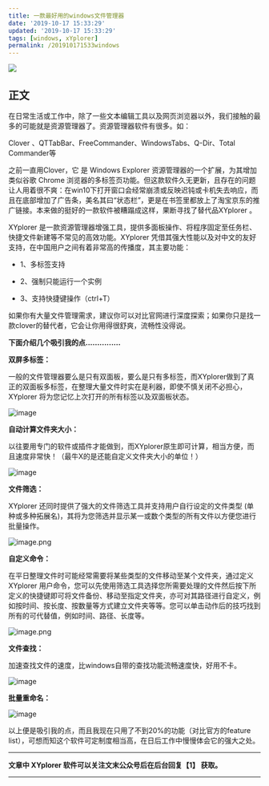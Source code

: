 ```yaml
---
title: 一款最好用的windows文件管理器
date: '2019-10-17 15:33:29'
updated: '2019-10-17 15:33:29'
tags: [windows, xYplorer]
permalink: /201910171533windows
---
```

![](https://img.hacpai.com/bing/20180704.jpg?imageView2/1/w/960/h/540/interlace/1/q/100)


## 正文

在日常生活或工作中，除了一些文本编辑工具以及网页浏览器以外，我们接触的最多的可能就是资源管理器了。资源管理器软件有很多。如：



Clover 、QTTabBar、FreeCommander、WindowsTabs、Q-Dir、Total Commander等



之前一直用Clover，它 是 Windows Explorer 资源管理器的一个扩展，为其增加类似谷歌 Chrome 浏览器的多标签页功能。但这款软件久无更新，且存在的问题让人用着很不爽：在win10下打开窗口会经常崩溃或反映迟钝或卡机失去响应，而且在底部增加了广告条，美名其曰“状态栏”，更是在书签里都放上了淘宝京东的推广链接。本来做的挺好的一款软件被糟蹋成这样，果断寻找了替代品XYplorer 。



XYplorer 是一款资源管理器增强工具，提供多面板操作、将程序固定至任务栏、快捷文件新建等不常见的高效功能。XYplorer 凭借其强大性能以及对中文的友好支持，在中国用户之间有着非常高的传播度，其主要功能：



* 1、多标签支持

* 2、强制只能运行一个实例

* 3、支持快捷键操作（ctrl+T）



如果你有大量文件管理需求，建议你可以对比官网进行深度探索；如果你只是找一款clover的替代者，它会让你用得很舒爽，流畅性没得说。

**下面介绍几个吸引我的点...............**


**双屏多标签：**



一般的文件管理器要么是只有双面板，要么是只有多标签，而XYplorer做到了真正的双面板多标签，在整理大量文件时实在是利器，即使不慎关闭不必担心，XYplorer 将为您记忆上次打开的所有标签以及双面板状态。

![image](https://cdn.jsdelivr.net/gh/smallersoup/jsDelivr-cdn@main/blog/article/imgconvert-csdnimg/1839e9df8aa0f7d5710fa93760a4e9bb.png)

**自动计算文件夹大小：**

以往要用专门的软件或插件才能做到，而XYplorer原生即可计算，相当方便，而且速度非常快！（最牛X的是还能自定义文件夹大小的单位！）

![image](https://cdn.jsdelivr.net/gh/smallersoup/jsDelivr-cdn@main/blog/article/imgconvert-csdnimg/f604984f29a4efba042911bcd91c2c44.png)

**文件筛选：**

XYplorer 还同时提供了强大的文件筛选工具并支持用户自行设定的文件类型 (单种或多种拓展名)，其将为您筛选并显示某一或数个类型的所有文件以方便您进行批量操作。

![image.png](https://cdn.jsdelivr.net/gh/smallersoup/jsDelivr-cdn@main/blog/article/imgconvert-csdnimg/158cd8c189aa5704c388489a96cdb2c4.png)


**自定义命令：**

在平日整理文件时可能经常需要将某些类型的文件移动至某个文件夹，通过定义 XYplorer 用户命令，您可以先使用筛选工具选择您所需要处理的文件然后按下所定义的快捷键即可将文件备份、移动至指定文件夹，亦可对其路径进行自定义，例如按时间、按长度、按数量等方式建立文件夹等等。您可以单击动作后的技巧找到所有的可代替值，例如时间、路径、长度等。

![image.png](https://cdn.jsdelivr.net/gh/smallersoup/jsDelivr-cdn@main/blog/article/imgconvert-csdnimg/004c2d9e3aae375fbe558aae3c64b04f.png)


**文件查找：**

加速查找文件的速度，比windows自带的查找功能流畅速度快，好用不卡。

![image](https://cdn.jsdelivr.net/gh/smallersoup/jsDelivr-cdn@main/blog/article/imgconvert-csdnimg/0721a0537ec1eeb8c5ad504b9d3e70bb.png)

**批量重命名：**

![image](https://cdn.jsdelivr.net/gh/smallersoup/jsDelivr-cdn@main/blog/article/imgconvert-csdnimg/6bb8038c270d950dedd2cbf67621f7f1.png)

以上便是吸引我的点，而且我现在只用了不到20%的功能（对比官方的feature list），可想而知这个软件可定制度相当高，在日后工作中慢慢体会它的强大之处。


----------
**文章中 XYplorer 软件可以关注文末公众号后在后台回复【1】 获取。**

------
